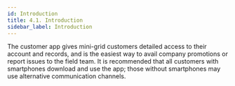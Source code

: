 ```yaml
---
id: Introduction
title: 4.1. Introduction
sidebar_label: Introduction
---
```


The customer app gives mini-grid customers detailed access to their account and records, and is the easiest way to avail company promotions or report issues to the field team. It is recommended that all customers with smartphones download and use the app; those without smartphones may use alternative communication channels.
